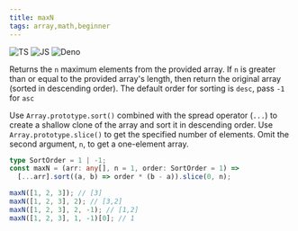 ```yaml
---
title: maxN
tags: array,math,beginner
---
```


![TS](https://img.shields.io/badge/supports-typescript-blue.svg?style=flat-square)
![JS](https://img.shields.io/badge/supports-javascript-yellow.svg?style=flat-square)
![Deno](https://img.shields.io/badge/supports-deno-green.svg?style=flat-square)

Returns the `n` maximum elements from the provided array.
If `n` is greater than or equal to the provided array's length, then return the original array (sorted in descending order).
The default order for sorting is `desc`, pass `-1` for `asc`

Use `Array.prototype.sort()` combined with the spread operator (`...`) to create a shallow clone of the array and sort it in descending order.
Use `Array.prototype.slice()` to get the specified number of elements.
Omit the second argument, `n`, to get a one-element array.

```ts title="typescript"
type SortOrder = 1 | -1;
const maxN = (arr: any[], n = 1, order: SortOrder = 1) =>
  [...arr].sort((a, b) => order * (b - a)).slice(0, n);
```

```ts title="typescript"
maxN([1, 2, 3]); // [3]
maxN([1, 2, 3], 2); // [3,2]
maxN([1, 2, 3], 2, -1); // [1,2]
maxN([1, 2, 3], 1, -1)[0]; // 1
```
